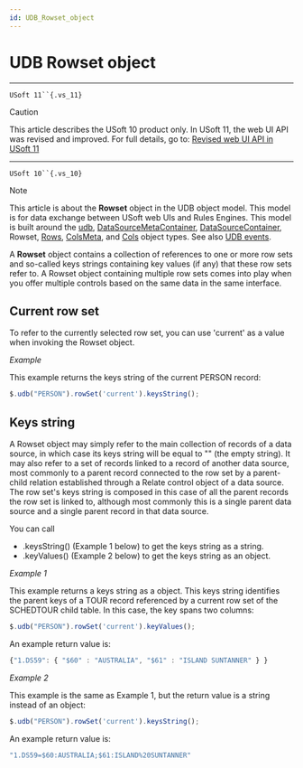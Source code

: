 ```yaml
---
id: UDB_Rowset_object
---
```


# UDB Rowset object



----

`USoft 11``{.vs_11}`

> [!CAUTION]
> This article describes the USoft 10 product only.
> In USoft 11, the web UI API was revised and improved. For full details, go to:
> [Revised web UI API in USoft 11](/docs/Web%20and%20app%20UIs/UDB%20udb/Revised%20web%20UI%20API%20in%20USoft%2011.md)

----

`USoft 10``{.vs_10}`

> [!NOTE]
> This article is about the **Rowset** object in the UDB object model. This model is for data exchange between USoft web UIs and Rules Engines.
> This model is built around the [udb](/docs/Web%20and%20app%20UIs/UDB%20udb), [DataSourceMetaContainer](/docs/Web%20and%20app%20UIs/UDB%20DataSourceMetaContainer), [DataSourceContainer](/docs/Web%20and%20app%20UIs/UDB%20DataSourceContainer), Rowset, [Rows](/docs/Web%20and%20app%20UIs/UDB%20Rows), [ColsMeta](/docs/Web%20and%20app%20UIs/UDB%20ColsMeta), and [Cols](/docs/Web%20and%20app%20UIs/UDB%20Cols) object types. See also [UDB events](/docs/Web%20and%20app%20UIs/UDB%20Events).

A **Rowset** object contains a collection of references to one or more row sets and so-called keys strings containing key values (if any) that these row sets refer to. A Rowset object containing multiple row sets comes into play when you offer multiple controls based on the same data in the same interface.

## Current row set

To refer to the currently selected row set, you can use 'current' as a value when invoking the Rowset object.

*Example*

This example returns the keys string of the current PERSON record:

```js
$.udb("PERSON").rowSet('current').keysString();
```

## Keys string

A Rowset object may simply refer to the main collection of records of a data source, in which case its keys string will be equal to "" (the empty string). It may also refer to a set of records linked to a record of another data source, most commonly to a parent record connected to the row set by a parent-child relation established through a Relate control object of a data source. The row set's keys string is composed in this case of all the parent records the row set is linked to, although most commonly this is a single parent data source and a single parent record in that data source.

You can call

- .keysString() (Example 1 below) to get the keys string as a string.
- .keyValues() (Example 2 below) to get the keys string as an object.

*Example 1*

This example returns a keys string as a object. This keys string identifies the parent keys of a TOUR record referenced by a current row set of the SCHEDTOUR child table. In this case, the key spans two columns:

```js
$.udb("PERSON").rowSet('current').keyValues();
```

An example return value is:

```js
{"1.DS59": { "$60" : "AUSTRALIA", "$61" : "ISLAND SUNTANNER" } }
```

*Example 2*

This example is the same as Example 1, but the return value is a string instead of an object:

```js
$.udb("PERSON").rowSet('current').keysString();
```

An example return value is:

```js
"1.DS59=$60:AUSTRALIA;$61:ISLAND%20SUNTANNER"
```

 